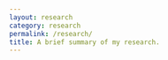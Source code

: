 ```yaml
---
layout: research
category: research
permalink: /research/
title: A brief summary of my research.
---
```

